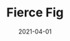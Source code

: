 ---
description: "Pattern%3A%20Fierce%20%7C%20Color%3A%20Fig%20%7C%20Width%3A%2054%u201D%20%7C%20Content%3A%2092%25%20Polyester%2C%208%25%20Linen%20%7C%20Abrasion%3A%2050%2C000%20Double%20Rubs%20-%20Wyzenbeek%20Method%20%7C%20Repeat%3A%20n/a%20%7C%20Finish%3A%20INCASE%20by%20CRYPTON%20%7C%20Flammability%3A%20NFPA%20260%2C%20UFAC%20Class%201%2C%20CAL%20117%20%7C%20Applications%3A%20Contract%20/%20Hospitality%2C%20Residential%20%7C%20"
tags: 
  - "Lark Fontaine"
  - "Fierce"
  - "Textiles"
image_primary: "img/Fig_large.jpg"
href: "https://www.larkfontaine.com/collections/textiles/products/fierce-fig"
designer: "Lark Fontaine"
title: "Fierce Fig"
category: "Textiles"
subtitle: ""
manufacturer: "Lark Fontaine"
slug: "/manufacturers/lark-fontaine/textiles/lark-fontaine-fierce-fig"
date: "2021-04-01"
---